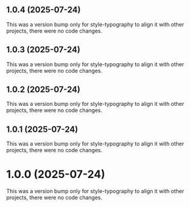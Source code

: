## 1.0.4 (2025-07-24)

This was a version bump only for style-typography to align it with other projects, there were no code changes.

## 1.0.3 (2025-07-24)

This was a version bump only for style-typography to align it with other projects, there were no code changes.

## 1.0.2 (2025-07-24)

This was a version bump only for style-typography to align it with other projects, there were no code changes.

## 1.0.1 (2025-07-24)

This was a version bump only for style-typography to align it with other projects, there were no code changes.

# 1.0.0 (2025-07-24)

This was a version bump only for style-typography to align it with other projects, there were no code changes.
